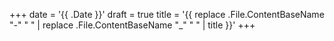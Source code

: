 +++
date = '{{ .Date }}'
draft = true
title = '{{ replace .File.ContentBaseName "-" " " | replace .File.ContentBaseName "_" " " | title }}'
+++
